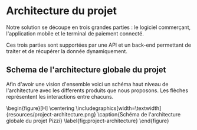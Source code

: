 # Architecture du projet

Notre solution se découpe en trois grandes parties : le logiciel commerçant,
l'application mobile et le terminal de paiement connecté.

Ces trois parties sont supportées par une API et un back-end permettant de
traiter et de récupérer la donnée dynamiquement. 

## Schema de l'architecture globale du projet

Afin d'avoir une vision d'ensemble voici un schéma haut niveau de l'architecture avec les differents produits que nous proposons. Les flèches représentent les interactions entre chacuns.

\begin{figure}[H]
  \centering
  \includegraphics[width=\textwidth]{resources/project-architecture.png}
  \caption{Schéma de l'architecture globale du projet Pizzi}
  \label{fig:project-architecture}
\end{figure}